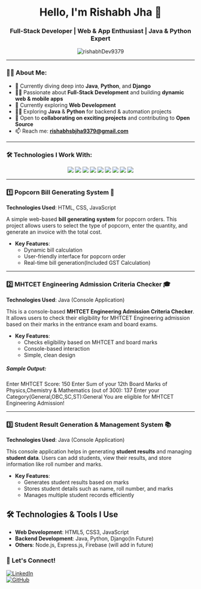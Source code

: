 <h1 align="center">Hello, I'm Rishabh Jha 👋</h1>
<h3 align="center">Full-Stack Developer | Web & App Enthusiast | Java & Python Expert</h3>

<p align="center">
  <img src="https://komarev.com/ghpvc/?username=rishabhDev9379&label=Profile%20views&color=0e75b6&style=flat" alt="rishabhDev9379" />
</p>

---

### 👨‍💻 About Me:
- 🌱 Currently diving deep into **Java**, **Python**, and **Django**
- 👨‍💻 Passionate about **Full-Stack Development** and building **dynamic web & mobile apps**
- 📱 Currently exploring **Web Development**
- 🧑‍💻 Exploring **Java** & **Python** for backend & automation projects
- 🤝 Open to **collaborating on exciting projects** and contributing to **Open Source**
- 📫 Reach me: **rishabhsbjha9379@gmail.com**

---

### 🛠️ **Technologies I Work With:**

<p align="center">
  <img src="https://img.shields.io/badge/HTML5-E34F26?style=flat&logo=html5&logoColor=white" />
  <img src="https://img.shields.io/badge/CSS3-1572B6?style=flat&logo=css3&logoColor=white" />
  <img src="https://img.shields.io/badge/JavaScript-F7DF1E?style=flat&logo=javascript&logoColor=black" />
  <img src="https://img.shields.io/badge/React-20232A?style=flat&logo=react&logoColor=61DAFB" />
  <img src="https://img.shields.io/badge/Java-007396?style=flat&logo=java&logoColor=white" />
  <img src="https://img.shields.io/badge/Python-14354C?style=flat&logo=python&logoColor=white" />
  <img src="https://img.shields.io/badge/Django-092E20?style=flat&logo=django&logoColor=white" />
  <img src="https://img.shields.io/badge/Node.js-339933?style=flat&logo=nodedotjs&logoColor=white" />
  <img src="https://img.shields.io/badge/Git-F05032?style=flat&logo=git&logoColor=white" />
</p>

---

### 1️⃣ **Popcorn Bill Generating System** 🍿
**Technologies Used**: HTML, CSS, JavaScript

A simple web-based **bill generating system** for popcorn orders. This project allows users to select the type of popcorn, enter the quantity, and generate an invoice with the total cost.

- **Key Features**:
  - Dynamic bill calculation
  - User-friendly interface for popcorn order
  - Real-time bill generation(Included GST Calculation)
    
---

### 2️⃣ **MHTCET Engineering Admission Criteria Checker** 🎓
**Technologies Used**: Java (Console Application)

This is a console-based **MHTCET Engineering Admission Criteria Checker**. It allows users to check their eligibility for MHTCET Engineering admission based on their marks in the entrance exam and board exams.

- **Key Features**:
  - Checks eligibility based on MHTCET and board marks
  - Console-based interaction
  - Simple, clean design

##### Sample Output:
Enter MHTCET Score: 150
Enter Sum of your 12th Board Marks of Physics,Chemistry & Mathematics (out of 300): 137
Enter your Category(General,OBC,SC,ST):General
You are eligible for MHTCET Engineering Admission!

---

### 3️⃣ **Student Result Generation & Management System** 📚
**Technologies Used**: Java (Console Application)

This console application helps in generating **student results** and managing **student data**. Users can add students, view their results, and store information like roll number and marks.

- **Key Features**:
  - Generates student results based on marks
  - Stores student details such as name, roll number, and marks
  - Manages multiple student records efficiently

## 🛠️ **Technologies & Tools I Use**

- **Web Development**: HTML5, CSS3, JavaScript
- **Backend Development**: Java, Python, Django(In Future)
- **Others**: Node.js, Express.js, Firebase (will add in future)


### 💬 **Let's Connect!**

[![LinkedIn](https://img.shields.io/badge/LinkedIn-blue?logo=linkedin&logoColor=white)](https://www.linkedin.com/in/rishabh-jhabmnm8)    
[![GitHub](https://img.shields.io/badge/GitHub-black?style=flat&logo=github&logoColor=white)](https://github.com/rishabhDev9379)


